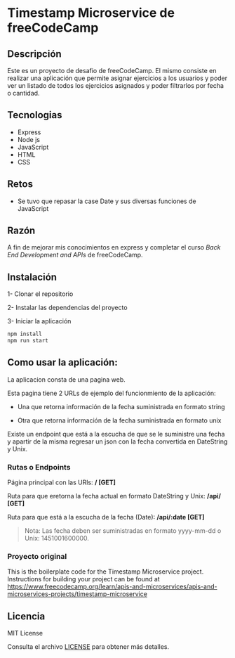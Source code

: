 
# Timestamp Microservice de freeCodeCamp

## Descripción

Este es un proyecto de desafio de freeCodeCamp. El mismo consiste en realizar una aplicación que permite asignar ejercicios a los usuarios y poder ver un listado de todos los ejercicios asignados y poder filtrarlos por fecha o cantidad.

## Tecnologias

- Express
- Node js
- JavaScript
- HTML
- CSS

## Retos

- Se tuvo que repasar la case Date y sus diversas funciones de JavaScript


## Razón

A fin de mejorar mis conocimientos en express y completar el curso *Back End Development and APIs* de freeCodeCamp.

## Instalación

1- Clonar el repositorio

2- Instalar las dependencias del proyecto

3- Iniciar la aplicación

```sh
npm install
npm run start
```
## Como usar la aplicación:

La aplicacion consta de una pagina web.

Esta pagina tiene 2 URLs de ejemplo del funcionmiento de la aplicación:

- Una que retorna información de la fecha suministrada en formato string

- Otra que retorna información de la fecha suministrada en formato unix

Existe un endpoint que está a la escucha de que se le suministre una fecha y apartir de la misma regresar un json con la fecha convertida en DateString y Unix.


### Rutas o Endpoints 

Página principal con las URls: **/ [GET]**

Ruta para que eretorna la fecha actual en formato DateString y Unix: **/api/ [GET]**

Ruta para que está a la escucha de la fecha (Date): **/api/:date [GET]**

> Nota: Las fecha deben ser suministradas en formato yyyy-mm-dd o Unix: 1451001600000.

### Proyecto original

This is the boilerplate code for the Timestamp Microservice project. Instructions for building your project can be found at https://www.freecodecamp.org/learn/apis-and-microservices/apis-and-microservices-projects/timestamp-microservice

## Licencia

MIT License

Consulta el archivo [LICENSE](LICENSE) para obtener más detalles.


